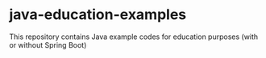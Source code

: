# java-education-examples
This repository contains Java example codes for education purposes (with or without Spring Boot)

